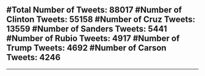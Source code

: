 #Total Number of Tweets: 88017 
#Number of Clinton Tweets: 55158
#Number of Cruz Tweets: 13559
#Number of Sanders Tweets: 5441
#Number of Rubio Tweets: 4917
#Number of Trump Tweets: 4692
#Number of Carson Tweets: 4246
---
---
